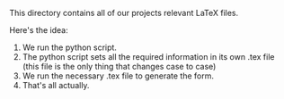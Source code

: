 This directory contains all of our projects relevant LaTeX files.

Here's the idea:

1. We run the python script.
2. The python script sets all the required information in its own .tex file (this file is the only thing that changes case to case)
3. We run the necessary .tex file to generate the form.
4. That's all actually. 